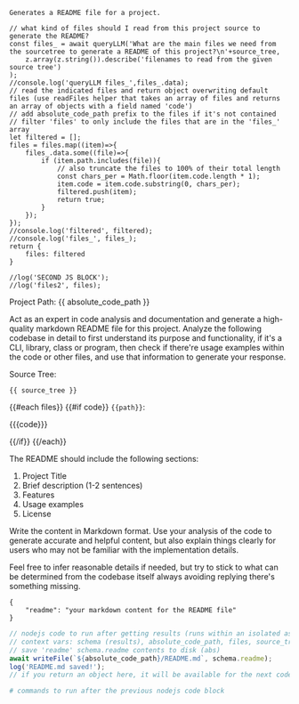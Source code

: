 ```description
Generates a README file for a project.
```

```js:pre
// what kind of files should I read from this project source to generate the README?
const files_ = await queryLLM('What are the main files we need from the sourcetree to generate a README of this project?\n'+source_tree, 
    z.array(z.string()).describe('filenames to read from the given source tree')
);
//console.log('queryLLM files_',files_.data);
// read the indicated files and return object overwriting default files (use readFiles helper that takes an array of files and returns an array of objects with a field named 'code')
// add absolute_code_path prefix to the files if it's not contained
// filter 'files' to only include the files that are in the 'files_' array
let filtered = [];
files = files.map((item)=>{
    files_.data.some((file)=>{
        if (item.path.includes(file)){
            // also truncate the files to 100% of their total length
            const chars_per = Math.floor(item.code.length * 1);
            item.code = item.code.substring(0, chars_per);
            filtered.push(item);
            return true;
        }
    });
});
//console.log('filtered', filtered);
//console.log('files_', files_);
return {
    files: filtered
}
```

```js:pre
//log('SECOND JS BLOCK');
//log('files2', files);
```

Project Path: {{ absolute_code_path }}

Act as an expert in code analysis and documentation and generate a high-quality markdown README file for this project. 
Analyze the following codebase in detail to first understand its purpose and functionality, if it's a CLI, library, class or program, then check if there're usage examples within the code or other files, and use that information to generate your response. 

Source Tree:
```
{{ source_tree }}
```

{{#each files}}
{{#if code}}
`{{path}}`:

{{{code}}}

{{/if}}
{{/each}}

The README should include the following sections:

1. Project Title
2. Brief description (1-2 sentences)
3. Features
4. Usage examples
5. License

Write the content in Markdown format. Use your analysis of the code to generate accurate and helpful content, but also explain things clearly for users who may not be familiar with the implementation details.

Feel free to infer reasonable details if needed, but try to stick to what can be determined from the codebase itself always avoiding replying there's something missing.

```json:schema
{
    "readme": "your markdown content for the README file"
}
```

```js
// nodejs code to run after getting results (runs within an isolated async function block)
// context vars: schema (results), absolute_code_path, files, source_tree, etc (all the template vars)
// save 'readme' schema.readme contents to disk (abs)
await writeFile(`${absolute_code_path}/README.md`, schema.readme);
log('README.md saved!');
// if you return an object here, it will be available for the next code block
```

```bash
# commands to run after the previous nodejs code block
```
